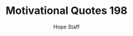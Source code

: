 ---
image: /assets/img/mq/mq_198_churchill.png
title: Motivational Quotes 198
categories:
  - Motivational Quotes
author: Hope Staff
notes: Motivational Quotes 198
embed: >-
  EMBED_GOES_HERE
transcript: >-
  SOME LINES OF TEXT START HERE
---